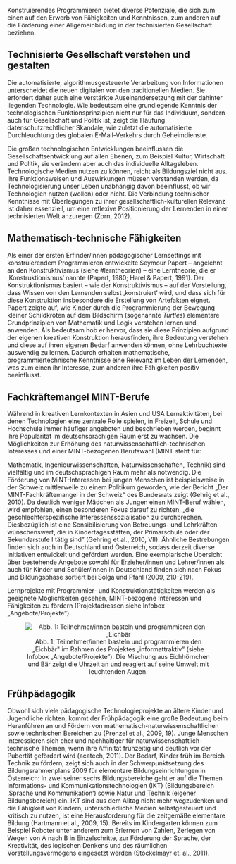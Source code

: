 <!-- filename: 02_Lernmoeglichkeiten_und_Bildungspotenziale.md -->
<!-- title: Lernmöglichkeiten und Bildungspotenziale -->

Konstruierendes Programmieren bietet diverse Potenziale, die sich zum einen auf den Erwerb von Fähigkeiten und Kenntnissen, zum anderen auf die Förderung einer Allgemeinbildung in der technisierten Gesellschaft beziehen.

## Technisierte Gesellschaft verstehen und gestalten

Die automatisierte, algorithmusgesteuerte Verarbeitung von Informationen unterscheidet die neuen digitalen von den traditionellen Medien. Sie erfordert daher auch eine verstärkte Auseinandersetzung mit der dahinter liegenden Technologie. Wie bedeutsam eine grundlegende Kenntnis der technologischen Funktionsprinzipien nicht nur für das Individuum, sondern auch für Gesellschaft und Politik ist, zeigt die Häufung datenschutzrechtlicher Skandale, wie zuletzt die automatisierte Durchleuchtung des globalen E-Mail-Verkehrs durch Geheimdienste.

Die großen technologischen Entwicklungen beeinflussen die Gesellschaftsentwicklung auf allen Ebenen, zum Beispiel Kultur, Wirtschaft und Politik, sie verändern aber auch das individuelle Alltagsleben. Technologische Medien nutzen zu können, reicht als Bildungsziel nicht aus. Ihre Funktionsweisen und Auswirkungen müssen verstanden werden, da Technologisierung unser Leben unabhängig davon beeinflusst, ob wir Technologien nutzen (wollen) oder nicht. Die Verbindung technischer Kenntnisse mit Überlegungen zu ihrer gesellschaftlich-kulturellen Relevanz ist daher essenziell, um eine reflexive Positionierung der Lernenden in einer technisierten Welt anzuregen (Zorn, 2012).

## Mathematisch-technische Fähigkeiten

Als einer der ersten Erfinder/innen pädagogischer Lernsettings mit konstruierendem Programmieren entwickelte Seymour Papert – angelehnt an den Konstruktivismus (siehe #lerntheorien) – eine Lerntheorie, die er ‚Konstruktionismus‘ nannte (Papert, 1980; Harel & Papert, 1991). Der Konstruktionismus basiert – wie der Konstruktivismus – auf der Vorstellung, dass Wissen von den Lernenden selbst ‚konstruiert‘ wird, und dass sich für diese Konstruktion insbesondere die Erstellung von Artefakten eignet. Papert zeigte auf, wie Kinder durch die Programmierung der Bewegung kleiner Schildkröten auf dem Bildschirm (sogenannte *Turtles*) elementare Grundprinzipien von Mathematik und Logik verstehen lernen und anwenden. Als bedeutsam hob er hervor, dass sie diese Prinzipien aufgrund der eigenen kreativen Konstruktion herausfinden, ihre Bedeutung verstehen und diese auf ihren eigenen Bedarf anwenden können, ohne Lehrbuchtexte auswendig zu lernen. Dadurch erhalten mathematische, programmiertechnische Kenntnisse eine Relevanz im Leben der Lernenden, was zum einen ihr Interesse, zum anderen ihre Fähigkeiten positiv beeinflusst.

## Fachkräftemangel MINT-Berufe

Während in kreativen Lernkontexten in Asien und USA Lernaktivitäten, bei denen Technologien eine zentrale Rolle spielen, in Freizeit, Schule und Hochschule immer häufiger angeboten und beschrieben werden, beginnt ihre Popularität im deutschsprachigen Raum erst zu wachsen. Die Möglichkeiten zur Erhöhung des naturwissenschaftlich-technischen Interesses und einer MINT-bezogenen Berufswahl (MINT steht für:

Mathematik, Ingenieurwissenschaften, Naturwissenschaften, Technik) sind vielfältig und im deutschsprachigen Raum mehr als notwendig. Die Förderung von MINT-Interessen bei jungen Menschen ist beispielsweise in der Schweiz mittlerweile zu einem Politikum geworden, wie der Bericht „Der MINT-Fachkräftemangel in der Schweiz“ des Bundesrats zeigt (Gehrig et al., 2010). Da deutlich weniger Mädchen als Jungen einen MINT-Beruf wählen, wird empfohlen, einen besonderen Fokus darauf zu richten, „die geschlechterspezifische Interessenssozialisation zu durchbrechen. Diesbezüglich ist eine Sensibilisierung von Betreuungs- und Lehrkräften wünschenswert, die in Kindertagesstätten, der Primarschule oder der Sekundarstufe I tätig sind” (Gehring et al., 2010, VII). Ähnliche Bestrebungen finden sich auch in Deutschland und Österreich, sodass derzeit diverse Initiativen entwickelt und gefördert werden. Eine exemplarische Übersicht über bestehende Angebote sowohl für Erzieher/innen und Lehrer/innen als auch für Kinder und Schüler/innen in Deutschland finden sich nach Fokus und Bildungsphase sortiert bei Solga und Pfahl (2009, 210-219).

Lernprojekte mit Programmier- und Konstruktionstätigkeiten werden als geeignete Möglichkeiten gesehen, MINT-bezogene Interessen und Fähigkeiten zu fördern (Projektadressen siehe Infobox „Angebote/Projekte”).

<center><figure>
  <img src="https://raw.githubusercontent.com/ed-tech-at/L3T/refs/heads/main/45_Interessen_und_Kompetenzen_foerdern/img/01_Teilnehmerinnen_basteln_und_programmieren_den_Eichbär_im_Rahmen_des_Projektes_in.jpg" alt="Abb. 1: Teilnehmer/innen basteln und programmieren den „Eichbär" im Rahmen des Projektes „informattraktiv” (siehe Infobox „Angebote/Projekte”). Die Mischung aus Eichhörnchen und Bär zeigt die Uhrzeit an und reagiert auf seine Umwelt mit leuchtenden Augen.">
  <figcaption>Abb. 1: Teilnehmer/innen basteln und programmieren den „Eichbär" im Rahmen des Projektes „informattraktiv” (siehe Infobox „Angebote/Projekte”). Die Mischung aus Eichhörnchen und Bär zeigt die Uhrzeit an und reagiert auf seine Umwelt mit leuchtenden Augen.</figcaption>
</figure></center>


## Frühpädagogik

Obwohl sich viele pädagogische Technologieprojekte an ältere Kinder und Jugendliche richten, kommt der Frühpädagogik eine große Bedeutung beim Heranführen an und Fördern von mathematisch-naturwissenschaftlichen sowie technischen Bereichen zu (Prenzel et al., 2009, 19). Junge Menschen interessieren sich eher und nachhaltiger für naturwissenschaftlich-technische Themen, wenn ihre Affinität frühzeitig und deutlich vor der Pubertät gefördert wird (acatech, 2011). Der Bedarf, Kinder früh im Bereich Technik zu fördern, zeigt sich auch in der Schwerpunktsetzung des Bildungsrahmenplans 2009 für elementare Bildungseinrichtungen in Österreich: In zwei seiner sechs Bildungsbereiche geht er auf die Themen Informations- und Kommunikationstechnologien (IKT) (Bildungsbereich ‚Sprache und Kommunikation‘) sowie Natur und Technik (eigener Bildungsbereich) ein. IKT sind aus dem Alltag nicht mehr wegzudenken und die Fähigkeit von Kindern, unterschiedliche Medien selbstgesteuert und kritisch zu nutzen, ist eine Herausforderung für die zeitgemäße elementare Bildung (Hartmann et al., 2009, 15). Bereits im Kindergarten können zum Beispiel Roboter unter anderem zum Erlernen von Zahlen, Zerlegen von Wegen von A nach B in Einzelschritte, zur Förderung der Sprache, der Kreativität, des logischen Denkens und des räumlichen Vorstellungsvermögens eingesetzt werden (Stöckelmayr et. al., 2011).
